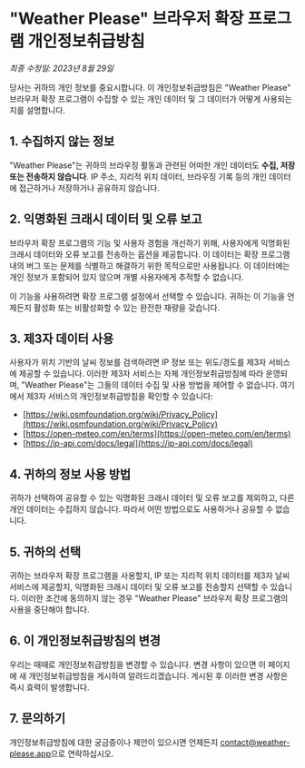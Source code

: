 # "Weather Please" 브라우저 확장 프로그램 개인정보취급방침

_최종 수정일: 2023년 8월 29일_

당사는 귀하의 개인 정보를 중요시합니다. 이 개인정보취급방침은 "Weather Please" 브라우저 확장 프로그램이 수집할 수 있는 개인 데이터 및 그 데이터가 어떻게 사용되는지를 설명합니다.

## 1. 수집하지 않는 정보

"Weather Please"는 귀하의 브라우징 활동과 관련된 어떠한 개인 데이터도 **수집, 저장 또는 전송하지 않습니다**. IP 주소, 지리적 위치 데이터, 브라우징 기록 등의 개인 데이터에 접근하거나 저장하거나 공유하지 않습니다.

## 2. 익명화된 크래시 데이터 및 오류 보고

브라우저 확장 프로그램의 기능 및 사용자 경험을 개선하기 위해, 사용자에게 익명화된 크래시 데이터와 오류 보고를 전송하는 옵션을 제공합니다. 이 데이터는 확장 프로그램 내의 버그 또는 문제를 식별하고 해결하기 위한 목적으로만 사용됩니다. 이 데이터에는 개인 정보가 포함되어 있지 않으며 개별 사용자에게 추적할 수 없습니다.

이 기능을 사용하려면 확장 프로그램 설정에서 선택할 수 있습니다. 귀하는 이 기능을 언제든지 활성화 또는 비활성화할 수 있는 완전한 재량을 갖습니다.

## 3. 제3자 데이터 사용

사용자가 위치 기반의 날씨 정보를 검색하려면 IP 정보 또는 위도/경도를 제3자 서비스에 제공할 수 있습니다. 이러한 제3자 서비스는 자체 개인정보취급방침에 따라 운영되며, "Weather Please"는 그들의 데이터 수집 및 사용 방법을 제어할 수 없습니다. 여기에서 제3자 서비스의 개인정보취급방침을 확인할 수 있습니다:
- [https://wiki.osmfoundation.org/wiki/Privacy_Policy](https://wiki.osmfoundation.org/wiki/Privacy_Policy)
- [https://open-meteo.com/en/terms](https://open-meteo.com/en/terms)
- [https://ip-api.com/docs/legal](https://ip-api.com/docs/legal)

## 4. 귀하의 정보 사용 방법

귀하가 선택하여 공유할 수 있는 익명화된 크래시 데이터 및 오류 보고를 제외하고, 다른 개인 데이터는 수집하지 않습니다. 따라서 어떤 방법으로도 사용하거나 공유할 수 없습니다.

## 5. 귀하의 선택

귀하는 브라우저 확장 프로그램을 사용할지, IP 또는 지리적 위치 데이터를 제3자 날씨 서비스에 제공할지, 익명화된 크래시 데이터 및 오류 보고를 전송할지 선택할 수 있습니다. 이러한 조건에 동의하지 않는 경우 "Weather Please" 브라우저 확장 프로그램의 사용을 중단해야 합니다.

## 6. 이 개인정보취급방침의 변경

우리는 때때로 개인정보취급방침을 변경할 수 있습니다. 변경 사항이 있으면 이 페이지에 새 개인정보취급방침을 게시하여 알려드리겠습니다. 게시된 후 이러한 변경 사항은 즉시 효력이 발생합니다.

## 7. 문의하기

개인정보취급방침에 대한 궁금증이나 제안이 있으시면 언제든지 [contact@weather-please.app](mailto:contact@weather-please.app)으로 연락하십시오.